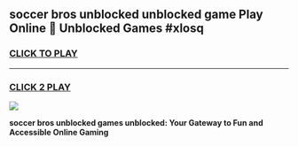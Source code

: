 
## soccer bros unblocked unblocked game Play Online 👋 Unblocked Games #xlosq
<h3>
<a href="https://premium.freeplayer.one?title=soccer_bros_unblocked&ref=21F">CLICK TO PLAY</a></h3>
<hr>

<h3>
<a href="https://premium.freeplayer.one?title=soccer_bros_unblocked&ref=21F">CLICK 2 PLAY</a>
  
</h3>

<a href="https://premium.freeplayer.one?title=soccer_bros_unblocked&ref=21F/"><img src="https://clearcache.store/games.png"></a>


**soccer bros unblocked games unblocked: Your Gateway to Fun and Accessible Online Gaming**
